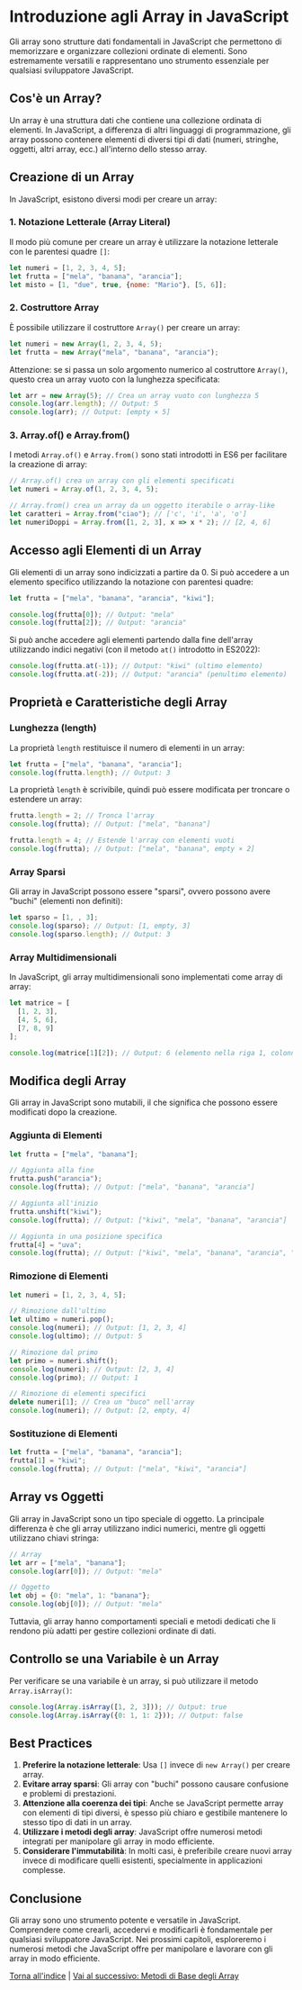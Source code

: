 # Introduzione agli Array in JavaScript

Gli array sono strutture dati fondamentali in JavaScript che permettono di memorizzare e organizzare collezioni ordinate di elementi. Sono estremamente versatili e rappresentano uno strumento essenziale per qualsiasi sviluppatore JavaScript.

## Cos'è un Array?

Un array è una struttura dati che contiene una collezione ordinata di elementi. In JavaScript, a differenza di altri linguaggi di programmazione, gli array possono contenere elementi di diversi tipi di dati (numeri, stringhe, oggetti, altri array, ecc.) all'interno dello stesso array.

## Creazione di un Array

In JavaScript, esistono diversi modi per creare un array:

### 1. Notazione Letterale (Array Literal)

Il modo più comune per creare un array è utilizzare la notazione letterale con le parentesi quadre `[]`:

```javascript
let numeri = [1, 2, 3, 4, 5];
let frutta = ["mela", "banana", "arancia"];
let misto = [1, "due", true, {nome: "Mario"}, [5, 6]];
```

### 2. Costruttore Array

È possibile utilizzare il costruttore `Array()` per creare un array:

```javascript
let numeri = new Array(1, 2, 3, 4, 5);
let frutta = new Array("mela", "banana", "arancia");
```

Attenzione: se si passa un solo argomento numerico al costruttore `Array()`, questo crea un array vuoto con la lunghezza specificata:

```javascript
let arr = new Array(5); // Crea un array vuoto con lunghezza 5
console.log(arr.length); // Output: 5
console.log(arr); // Output: [empty × 5]
```

### 3. Array.of() e Array.from()

I metodi `Array.of()` e `Array.from()` sono stati introdotti in ES6 per facilitare la creazione di array:

```javascript
// Array.of() crea un array con gli elementi specificati
let numeri = Array.of(1, 2, 3, 4, 5);

// Array.from() crea un array da un oggetto iterabile o array-like
let caratteri = Array.from("ciao"); // ['c', 'i', 'a', 'o']
let numeriDoppi = Array.from([1, 2, 3], x => x * 2); // [2, 4, 6]
```

## Accesso agli Elementi di un Array

Gli elementi di un array sono indicizzati a partire da 0. Si può accedere a un elemento specifico utilizzando la notazione con parentesi quadre:

```javascript
let frutta = ["mela", "banana", "arancia", "kiwi"];

console.log(frutta[0]); // Output: "mela"
console.log(frutta[2]); // Output: "arancia"
```

Si può anche accedere agli elementi partendo dalla fine dell'array utilizzando indici negativi (con il metodo `at()` introdotto in ES2022):

```javascript
console.log(frutta.at(-1)); // Output: "kiwi" (ultimo elemento)
console.log(frutta.at(-2)); // Output: "arancia" (penultimo elemento)
```

## Proprietà e Caratteristiche degli Array

### Lunghezza (length)

La proprietà `length` restituisce il numero di elementi in un array:

```javascript
let frutta = ["mela", "banana", "arancia"];
console.log(frutta.length); // Output: 3
```

La proprietà `length` è scrivibile, quindi può essere modificata per troncare o estendere un array:

```javascript
frutta.length = 2; // Tronca l'array
console.log(frutta); // Output: ["mela", "banana"]

frutta.length = 4; // Estende l'array con elementi vuoti
console.log(frutta); // Output: ["mela", "banana", empty × 2]
```

### Array Sparsi

Gli array in JavaScript possono essere "sparsi", ovvero possono avere "buchi" (elementi non definiti):

```javascript
let sparso = [1, , 3];
console.log(sparso); // Output: [1, empty, 3]
console.log(sparso.length); // Output: 3
```

### Array Multidimensionali

In JavaScript, gli array multidimensionali sono implementati come array di array:

```javascript
let matrice = [
  [1, 2, 3],
  [4, 5, 6],
  [7, 8, 9]
];

console.log(matrice[1][2]); // Output: 6 (elemento nella riga 1, colonna 2)
```

## Modifica degli Array

Gli array in JavaScript sono mutabili, il che significa che possono essere modificati dopo la creazione.

### Aggiunta di Elementi

```javascript
let frutta = ["mela", "banana"];

// Aggiunta alla fine
frutta.push("arancia");
console.log(frutta); // Output: ["mela", "banana", "arancia"]

// Aggiunta all'inizio
frutta.unshift("kiwi");
console.log(frutta); // Output: ["kiwi", "mela", "banana", "arancia"]

// Aggiunta in una posizione specifica
frutta[4] = "uva";
console.log(frutta); // Output: ["kiwi", "mela", "banana", "arancia", "uva"]
```

### Rimozione di Elementi

```javascript
let numeri = [1, 2, 3, 4, 5];

// Rimozione dall'ultimo
let ultimo = numeri.pop();
console.log(numeri); // Output: [1, 2, 3, 4]
console.log(ultimo); // Output: 5

// Rimozione dal primo
let primo = numeri.shift();
console.log(numeri); // Output: [2, 3, 4]
console.log(primo); // Output: 1

// Rimozione di elementi specifici
delete numeri[1]; // Crea un "buco" nell'array
console.log(numeri); // Output: [2, empty, 4]
```

### Sostituzione di Elementi

```javascript
let frutta = ["mela", "banana", "arancia"];
frutta[1] = "kiwi";
console.log(frutta); // Output: ["mela", "kiwi", "arancia"]
```

## Array vs Oggetti

Gli array in JavaScript sono un tipo speciale di oggetto. La principale differenza è che gli array utilizzano indici numerici, mentre gli oggetti utilizzano chiavi stringa:

```javascript
// Array
let arr = ["mela", "banana"];
console.log(arr[0]); // Output: "mela"

// Oggetto
let obj = {0: "mela", 1: "banana"};
console.log(obj[0]); // Output: "mela"
```

Tuttavia, gli array hanno comportamenti speciali e metodi dedicati che li rendono più adatti per gestire collezioni ordinate di dati.

## Controllo se una Variabile è un Array

Per verificare se una variabile è un array, si può utilizzare il metodo `Array.isArray()`:

```javascript
console.log(Array.isArray([1, 2, 3])); // Output: true
console.log(Array.isArray({0: 1, 1: 2})); // Output: false
```

## Best Practices

1. **Preferire la notazione letterale**: Usa `[]` invece di `new Array()` per creare array.
2. **Evitare array sparsi**: Gli array con "buchi" possono causare confusione e problemi di prestazioni.
3. **Attenzione alla coerenza dei tipi**: Anche se JavaScript permette array con elementi di tipi diversi, è spesso più chiaro e gestibile mantenere lo stesso tipo di dati in un array.
4. **Utilizzare i metodi degli array**: JavaScript offre numerosi metodi integrati per manipolare gli array in modo efficiente.
5. **Considerare l'immutabilità**: In molti casi, è preferibile creare nuovi array invece di modificare quelli esistenti, specialmente in applicazioni complesse.

## Conclusione

Gli array sono uno strumento potente e versatile in JavaScript. Comprendere come crearli, accedervi e modificarli è fondamentale per qualsiasi sviluppatore JavaScript. Nei prossimi capitoli, esploreremo i numerosi metodi che JavaScript offre per manipolare e lavorare con gli array in modo efficiente.

[Torna all'indice](../README.md#contenuti-teorici) | [Vai al successivo: Metodi di Base degli Array](./02_Metodi_Base.md)